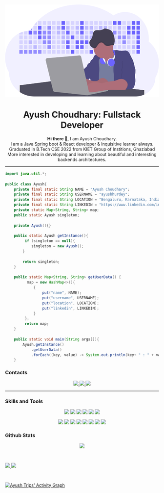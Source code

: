 <img src = "undraw_developer_activity_bv83.svg" height = "300px" width = "100%"/>

<!-- Profile Views: <img src="https://komarev.com/ghpvc/?username=ayushhurdey" alt="100"/>    To be uncommended when have decent views.-->

<h1 align="center">
  <b>Ayush Choudhary: Fullstack Developer </b>
</h1>


  <p>
    <div align = "center">
      <b> Hi there 👋,</b>
         I am Ayush Choudhary.
      <div>I am a Java Spring boot & React developer & Inquisitive learner always.</div>
      <div>Graduated in B.Tech CSE 2022 from KIET Group of Institions, Ghaziabad</div>
      <div>More interested in developing and learning about beautiful and interesting backends architectures.</div>
     </div>
  </p>
  
<!--   
 - I am a Java Spring boot & React developer & Inquisitive learner always.
 - Graduated in B.Tech CSE 2022 from KIET Group of Institions, Ghaziabad.
 - More interested in developing and learning about beautiful and interesting backends.
 - Cares a lot about right coding styles & pattern and deeply interested in writing wow feeling giving and understandable codebases. -->
<hr>


```java
import java.util.*;

public class Ayush{
    private final static String NAME = "Ayush Choudhary";
    private final static String USERNAME = "ayushhurdey";
    private final static String LOCATION = "Bengaluru, Karnataka, India";
    private final static String LINKEDIN = "https://www.linkedin.com/in/ayush-choudhary-5a0b1b193/";
    private static Map<String, String> map;
    public static Ayush singleton;
    
    private Ayush(){}
    
    public static Ayush getInstance(){
         if (singleton == null){ 
            singleton = new Ayush();
        }
        
        return singleton;
    }
    
    public static Map<String, String> getUserData() {
          map = new HashMap<>(){
             {
                 put("name", NAME);
                 put("username", USERNAME);
                 put("location", LOCATION);
                 put("linkedin", LINKEDIN);
             }
         };
         return map;
    }
    
    public static void main(String args[]){
        Ayush.getInstance()
            .getUserData()
            .forEach((key, value) -> System.out.println(key+ " : " + value));
    }
```

### Contacts

<p>
  <div align="center">
     <a href="https://twitter.com/AyushCh11046805">
       <img src="https://img.shields.io/badge/-Twitter-c58545?style=for-the-badge&logo=twitter&logoColor=c58545&labelColor=282828" >
     </a>
    <a href="https://www.linkedin.com/in/ayush-choudhary-5a0b1b193">
       <img src="https://img.shields.io/badge/-Linkedin-c58545?style=for-the-badge&logo=linkedin&logoColor=c58575&labelColor=272240" >
     </a>
    <a href="https://www.smartr.me/public/profiles/ayush.choudhary275">
       <img src="https://img.shields.io/badge/-Smartr-c58545?style=for-the-badge&logo=smartr&logoColor=c54545&labelColor=263024" >
     </a>
  </div>
</p>
<!-- 
[![Twitter Badge](https://img.shields.io/badge/Twitter-Profile-informational?style=flat&logo=twitter&logoColor=white&color=1CA2F1)](https://twitter.com/AyushCh11046805)
[![LinkedIn Badge](https://img.shields.io/badge/LinkedIn-Profile-informational?style=flat&logo=linkedin&logoColor=white&color=0D76A8)](https://www.linkedin.com/in/ayush-choudhary-5a0b1b193/)
[![Smartr Badge](https://img.shields.io/badge/Smartr-Profile-informational?style=flat&logo=Smartr&logoColor=white&color=1CA2F1)](https://www.smartr.me/public/profiles/ayush.choudhary275) -->
<!-- [![Twitter][1.2]][1], or on [![LinkedIn][2.2]][2] -->

<hr>

### Skills and Tools
<!-- 
![](https://img.shields.io/badge/Code-Java-informational?style=flat&logo=Java&logoColor=white&color=4AB117)
![](https://img.shields.io/badge/Code-SpringBoot-informational?style=flat&logo=Spring&logoColor=white&color=4AB117)
![](https://img.shields.io/badge/Code-MySQL-informational?style=flat&logo=MySQL&logoColor=white&color=4AB197)
![](https://img.shields.io/badge/Code-Python-informational?style=flat&logo=Python&logoColor=white&color=4AB117)
![](https://img.shields.io/badge/Code-Javascript-informational?style=flat&logo=Javascript&logoColor=white&color=4AB117)
![](https://img.shields.io/badge/Tools-Docker-informational?style=flat&logo=docker&logoColor=white&color=4AB197)
![](https://img.shields.io/badge/Tools-GitHub-informational?style=flat&logo=GitHub&logoColor=white&color=4AB197)
![](https://img.shields.io/badge/Tools-AWS-informational?style=flat&logo=AWS&logoColor=white&color=4AB197) -->



<p>
  <div align="center">
    <img src = "https://img.shields.io/badge/Tools-AWS-4AB197" >
    <img src = "https://img.shields.io/badge/Tool-Selenium-282828">
    <img src = "https://img.shields.io/badge/Tool-TestNG-282840" >
    <img src = "https://img.shields.io/badge/Editor-IntelliJ-4AB197" >
    <img src = "https://img.shields.io/badge/Editor-VS Code-282828" >
    <img src = "https://img.shields.io/badge/Paradigm-OOP-green" >
  </div>
</p>


<p>
<div align="center">
  <img src="https://img.shields.io/badge/-Java-c58545?style=for-the-badge&logo=java&logoColor=c58545&labelColor=282828">
  <img src="https://img.shields.io/badge/-SpringBoot-98b982?style=for-the-badge&logo=springboot&logoColor=98b982&labelColor=282828">
  <img src="https://img.shields.io/badge/-React-98b982?style=for-the-badge&logo=react&logoColor=98b922&labelColor=282828">
  <img src="https://img.shields.io/badge/-Javascript-d1a01f?style=for-the-badge&logo=javascript&logoColor=d1a01f&labelColor=282828">
  <img src="https://img.shields.io/badge/-MySQL-c58545?style=for-the-badge&logo=mysql&logoColor=c58545&labelColor=282828">
  <img src="https://img.shields.io/badge/-Docker-98b982?style=for-the-badge&logo=docker&logoColor=98b982&labelColor=282828">
  <img src="https://img.shields.io/badge/-Python-c58545?style=for-the-badge&logo=python&logoColor=c58545&labelColor=282828">
  <img src="https://img.shields.io/badge/-Github-98b982?style=for-the-badge&logo=github&logoColor=98b922&labelColor=282840">
</div>
</p>


### Github Stats

<!-- [![Ayush's GitHub stats](https://github-readme-stats.vercel.app/api?username=ayushhurdey)](https://github.com/ayushhurdey/github-readme-stats) -->
<!-- [![Ayush's GitHub stats](https://github-readme-stats.vercel.app/api/top-langs/?username=ayushhurdey&layout=compact&show_icons=true&theme=gruvbox&hide_border=true)](https://github.com/ayushhurdey/github-readme-stats) -->

<p>
  <div align ="center">
     <a href="https://github.com/ayushhurdey/github-readme-stats">
       <img src="https://github-readme-stats.vercel.app/api/top-langs/?username=ayushhurdey&layout=compact&show_icons=true&theme=gruvbox&hide_border=true" >
     </a>
  </div>
</p>  


<!-- Icons -->
[1.2]: http://i.imgur.com/wWzX9uB.png (twitter icon without padding)
[2.2]: https://raw.githubusercontent.com/MartinHeinz/MartinHeinz/master/linkedin-3-16.png (LinkedIn icon without padding)

<!-- Links to your social media accounts -->

[1]: https://twitter.com/AyushCh11046805
[2]: https://www.linkedin.com/in/ayush-choudhary-5a0b1b193/

<br/>
<p align="left">
  <a href="https://github.com/ayushhurdey?tab=repositories">
    <img width="49.5%" src="https://github-readme-stats.vercel.app/api?username=ayushhurdey&show_icons=true&theme=gruvbox&hide_border=true" />
    <img width="49.5%" src="https://github-readme-streak-stats.herokuapp.com/?user=ayushhurdey&theme=gruvbox&hide_border=true" />
  </a>
</p>
<br>


[![Ayush Trips' Activity Graph](https://activity-graph.herokuapp.com/graph?username=ayushhurdey&custom_title=Ayush%20Trips's%20Contribution%20Graph&theme=gruvbox&bg_color=282828&hide_border=true&line=d1a01f&point=c58545)](https://github.com/ayushhurdey?tab=repositories)


<!--
- 🔭 I’m currently working on ...
- 🌱 I’m currently learning ...
- 👯 I’m looking to collaborate on ...
- 🤔 I’m looking for help with ...
- 💬 Ask me about ...
- 📫 How to reach me: ...
- 😄 Pronouns: ...
- ⚡ Fun fact: ...
-->
